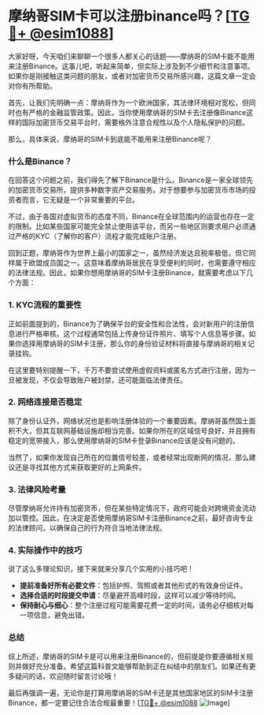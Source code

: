 # 摩纳哥SIM卡可以注册binance吗？[[TG💪+ @esim1088](https://t.me/s/esim1088)]

大家好呀，今天咱们来聊聊一个很多人都关心的话题——摩纳哥的SIM卡能不能用来注册Binance。这事儿吧，听起来简单，但实际上涉及到不少细节和注意事项。如果你是刚接触这类问题的朋友，或者对加密货币交易所感兴趣，这篇文章一定会对你有所帮助。

首先，让我们先明确一点：摩纳哥作为一个欧洲国家，其法律环境相对宽松，但同时也有严格的金融监管政策。因此，当你使用摩纳哥的SIM卡去注册像Binance这样的国际加密货币交易平台时，需要格外注意合规性以及个人隐私保护的问题。

那么，具体来说，摩纳哥的SIM卡到底能不能用来注册Binance呢？

### **什么是Binance？**
在回答这个问题之前，我们得先了解下Binance是什么。Binance是一家全球领先的加密货币交易所，提供多种数字资产交易服务。对于想要参与加密货币市场的投资者而言，它无疑是一个非常重要的平台。

不过，由于各国对虚拟货币的态度不同，Binance在全球范围内的运营也存在一定的限制。比如某些国家可能完全禁止使用该平台，而另一些地区则要求用户必须通过严格的KYC（了解你的客户）流程才能完成账户注册。

回到正题，摩纳哥作为世界上最小的国家之一，虽然经济发达且税率极低，但它同样属于欧盟成员国之一。这意味着摩纳哥居民在享受便利的同时，也需要遵守相应的法律法规。因此，如果你想用摩纳哥的SIM卡注册Binance，就需要考虑以下几个方面：

### **1. KYC流程的重要性**
正如前面提到的，Binance为了确保平台的安全性和合法性，会对新用户的注册信息进行严格审核。这个过程通常包括上传身份证件照片、填写个人信息等步骤。如果你选择用摩纳哥的SIM卡注册，那么你的身份验证材料将直接与摩纳哥的相关记录挂钩。

在这里要特别提醒一下，千万不要尝试使用虚假资料或匿名方式进行注册，因为一旦被发现，不仅会导致账户被封禁，还可能面临法律责任。

### **2. 网络连接是否稳定**
除了身份认证外，网络状况也是影响注册体验的一个重要因素。摩纳哥虽然国土面积不大，但其互联网基础设施却相当完善。如果你所在的区域信号良好，并且拥有稳定的宽带接入，那么使用摩纳哥的SIM卡登录Binance应该是没有问题的。

当然了，如果你发现自己所在的位置信号较差，或者经常出现断网的情况，那么建议还是寻找其他方式来获取更好的上网条件。

### **3. 法律风险考量**
尽管摩纳哥允许持有加密货币，但在某些特定情况下，政府可能会对跨境资金流动加以管控。因此，在决定是否使用摩纳哥SIM卡注册Binance之前，最好咨询专业的法律顾问，以确保自己的行为符合当地法律法规。

### **4. 实际操作中的技巧**
说了这么多理论知识，接下来就来分享几个实用的小技巧吧！
- **提前准备好所有必要文件**：包括护照、驾照或者其他形式的有效身份证件。
- **选择合适的时段提交申请**：尽量避开高峰时段，这样可以减少等待时间。
- **保持耐心与细心**：整个注册过程可能需要花费一定的时间，请务必仔细核对每一项信息，避免出错。

### **总结**
综上所述，摩纳哥的SIM卡是可以用来注册Binance的，但前提是你要遵循相关规则并做好充分准备。希望这篇科普文能够帮助到正在纠结中的朋友们。如果还有更多疑问的话，欢迎随时留言讨论哦！

最后再强调一遍，无论你是打算用摩纳哥的SIM卡还是其他国家地区的SIM卡注册Binance，都一定要记住合法合规最重要！[[TG💪+ @esim1088](https://t.me/s/esim1088) ![Image](https://i.postimg.cc/4NQfJmqS/Snipaste-2025-05-13-00-14-12.png)]